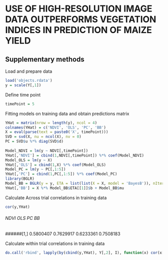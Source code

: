 # USE OF HIGH-RESOLUTION IMAGE DATA OUTPERFORMS VEGETATION INDICES IN PREDICTION OF MAIZE YIELD

## Supplementary methods

Load and prepare data
```R
load('objects.rdata')
y = scale(Y[,1])
```
Define time point
```R
timePoint = 5
```
Fitting models on training data and obtain predictions matrix
```R
YHat = matrix(nrow = length(y), ncol = 4)
colnames(YHat) = c('NDVI', 'OLS', 'PC', 'BB')
X = eval(parse(text = paste0('X', timePoint)))
SVD = svd(X, nu = ncol(X), nv = 0)
PC = SVD$u %*% diag(SVD$d)
  
Model_NDVI = lm(y ~ NDVI[,timePoint])
YHat[,'NDVI'] = cbind(1,NDVI[,timePoint]) %*% coef(Model_NDVI)
Model_OLS = lm(y ~ X) 
YHat[,'OLS'] = cbind(1,X) %*% coef(Model_OLS)
Model_PC = lm(y ~ PC[,1:5]) 
YHat[,'PC'] = cbind(1,PC[,1:5]) %*% coef(Model_PC)
library(BGLR)
Model_BB = BGLR(y = y, ETA = list(list(X = X, model = 'BayesB')), nIter = 103000, burnIn = 3000)
YHat[,'BB'] = X %*% Model_BB$ETA[[1]]$b + Model_BB$mu
```
Calculate Across trial correlations in training data
```R
cor(y,YHat)
```
######          NDVI       OLS        PC        BB
######[1,] 0.5800407 0.7629917 0.6233361 0.7508183


Calculate within trial correlations in training data
```R
do.call('rbind', lapply(by(cbind(y,YHat), Y[,2], I), function(x) cor(x[,1], x[,2:5])))
```



